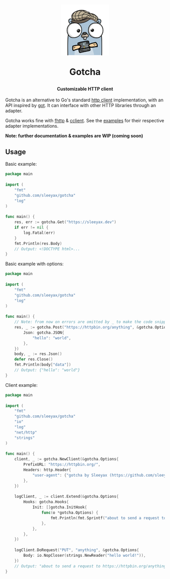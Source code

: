 <h1 align="center">
  <img width="150" src="docs/assets/logo.png" />
  <p>Gotcha</p>
</h1>

<h4 align="center">Customizable HTTP client</h4>

Gotcha is an alternative to Go's standard [http client](https://golang.org/src/net/http/client.go) implementation, 
with an API inspired by [got](https://github.com/sindresorhus/got).
It can interface with other HTTP libraries through an adapter.

Gotcha works fine with [fhttp](https://github.com/zMrKrabz/fhttp) & [cclient](https://github.com/x04/cclient). 
See the [examples](examples) for their respective adapter implementations. 

**Note: further documentation & examples are WIP (coming soon)**

## Usage
Basic example:
```go
package main

import (
	"fmt"
	"github.com/sleeyax/gotcha"
	"log"
)

func main() {
	res, err := gotcha.Get("https://sleeyax.dev")
	if err != nil {
		log.Fatal(err)
	}
	fmt.Println(res.Body)
	// Output: <!DOCTYPE html>...
}
```
Basic example with options:
```go
package main

import (
	"fmt"
	"github.com/sleeyax/gotcha"
	"log"
)

func main() {
	// Note: from now on errors are omitted by _ to make the code snippets shorter
	res, _ := gotcha.Post("https://httpbin.org/anything", &gotcha.Options{
		Json: gotcha.JSON{
			"hello": "world",
		},
	})
	body, _ := res.Json()
	defer res.Close()
    fmt.Println(body["data"])
	// Output: {"hello": "world"}
}
```
Client example:

```go
package main

import (
	"fmt"
	"github.com/sleeyax/gotcha"
	"io"
	"log"
	"net/http"
	"strings"
)

func main() {
	client, _ := gotcha.NewClient(&gotcha.Options{
		PrefixURL: "https://httpbin.org/",
		Headers: http.Header{
			"user-agent": {"gotcha by Sleeyax (https://github.com/sleeyax/gotcha)"},
		},
	})

	logClient, _ := client.Extend(&gotcha.Options{
		Hooks: gotcha.Hooks{
			Init: []gotcha.InitHook{
				func(o *gotcha.Options) {
					fmt.Println(fmt.Sprintf("about to send a request to %s with method %s", o.FullUrl.String(), o.Method))
				},
			},
		},
	})

	logClient.DoRequest("PUT", "anything", &gotcha.Options{
		Body: io.NopCloser(strings.NewReader("hello world!")),
	})
	// Output: "about to send a request to https://httpbin.org/anything with method PUT"
}
```

